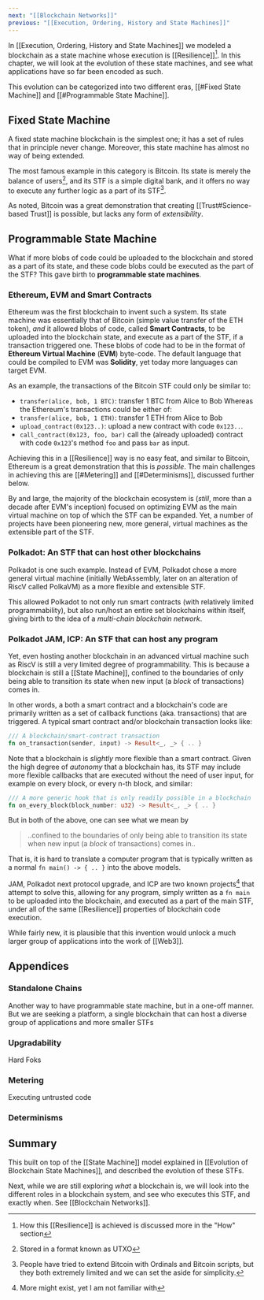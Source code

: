 ```yaml
---
next: "[[Blockchain Networks]]"
previous: "[[Execution, Ordering, History and State Machines]]"
---
```

In [[Execution, Ordering, History and State Machines]] we modeled a blockchain as a state machine whose execution is [[Resilience]][^1]. In this chapter, we will look at the evolution of these state machines, and see what applications have so far been encoded as such.

This evolution can be categorized into two different eras, [[#Fixed State Machine]]
 and [[#Programmable State Machine]]. 
## Fixed State Machine

A fixed state machine blockchain is the simplest one; it has a set of rules that in principle never change. Moreover, this state machine has almost no way of being extended. 

The most famous example in this category is Bitcoin. Its state is merely the balance of users[^3], and its STF is a simple digital bank, and it offers no way to execute any further logic as a part of its STF[^2]. 

As noted, Bitcoin was a great demonstration that creating [[Trust#Science-based Trust]] is possible, but lacks any form of *extensibility*.
## Programmable State Machine

What if more blobs of code could be uploaded to the blockchain and stored as a part of its state, and these code blobs could be executed as the part of the STF? This gave birth to **programmable state machines**.
### Ethereum, EVM and Smart Contracts

Ethereum was the first blockchain to invent such a system. Its state machine was essentially that of Bitcoin (simple value transfer of the ETH token), *and* it allowed blobs of code, called **Smart Contracts**, to be uploaded into the blockchain state, and execute as a part of the STF, if a transaction triggered one. These blobs of code had to be in the format of **Ethereum Virtual Machine** (**EVM**) byte-code. The default language that could be compiled to EVM was **Solidity**, yet today more languages can target EVM. 

As an example, the transactions of the Bitcoin STF could only be similar to:
- `transfer(alice, bob, 1 BTC)`: transfer 1 BTC from Alice to Bob
Whereas the Ethereum's transactions could be either of:
- `transfer(alice, bob, 1 ETH)`: transfer 1 ETH from Alice to Bob
- `upload_contract(0x123..)`: upload a new contract with code `0x123..`.
- `call_contract(0x123, foo, bar)` call the (already uploaded) contract with code `0x123`'s method `foo` and pass `bar` as input.

Achieving this in a [[Resilience]] way is no easy feat, and similar to Bitcoin, Ethereum is a great demonstration that this is *possible*. The main challenges in achieving this are [[#Metering]] and [[#Determinisms]], discussed further below.

By and large, the majority of the blockchain ecosystem is (*still*, more than a decade after EVM's inception) focused on optimizing EVM as the main virtual machine on top of which the STF can be expanded. Yet, a number of projects have been pioneering new, more general, virtual machines as the extensible part of the STF.
### Polkadot: An STF that can host other blockchains
Polkadot is one such example. Instead of EVM, Polkadot chose a more general virtual machine (initially WebAssembly, later on an alteration of RiscV called PolkaVM) as a more flexible and extensible STF. 

This allowed Polkadot to not only run smart contracts (with relatively limited programmability), but also run/host an entire set blockchains within itself, giving birth to the idea of a *multi-chain blockchain network*.
### Polkadot JAM, ICP: An STF that can host any program
Yet, even hosting another blockchain in an advanced virtual machine such as RiscV is still a very limited degree of programmability. This is because a blockchain is still a [[State Machine]], confined to the boundaries of only being able to transition its state when new input (a *block* of transactions) comes in. 

In other words, a both a smart contract and a blockchain's code are primarily written as a set of callback functions (aka. transactions) that are triggered. A typical smart contract and/or blockchain transaction looks like:

```rust
/// A blockchain/smart-contract transaction
fn on_transaction(sender, input) -> Result<_, _> { .. }
```

Note that a blockchain is *slightly* more flexible than a smart contract. Given the high degree of *autonomy* that a blockchain has, its STF may include more flexible callbacks that are executed without the need of user input, for example on every block, or every n-th block, and similar: 

```rust
/// A more generic hook that is only readily possible in a blockchain
fn on_every_block(block_number: u32) -> Result<_, _> { .. }
```

But in both of the above, one can see what we mean by 

> ..confined to the boundaries of only being able to transition its state when new input (a *block* of transactions) comes in..

That is, it is hard to translate a computer program that is typically written as a normal `fn main() -> { .. }` into the above models. 

JAM, Polkadot next protocol upgrade, and ICP are two known projects[^4] that attempt to solve this, allowing for any program, simply written as a `fn main` to be uploaded into the blockchain, and executed as a part of the main STF, under all of the same [[Resilience]] properties of blockchain code execution. 

While fairly new, it is plausible that this invention would unlock a much larger group of applications into the work of [[Web3]]. 
## Appendices 
### Standalone Chains 
Another way to have programmable state machine, but in a one-off manner. But we are seeking a platform, a single blockchain that can host a diverse group of applications and more smaller STFs
### Upgradability 
Hard Foks
### Metering 
Executing untrusted code

### Determinisms 

## Summary

This built on top of the [[State Machine]] model explained in [[Evolution of Blockchain State Machines]], and described the evolution of these STFs.

Next, while we are still exploring *what* a blockchain is, we will look into the different roles in a blockchain system, and see who executes this STF, and exactly when. See [[Blockchain Networks]]. 

[^1]: How this [[Resilience]] is achieved is discussed more in the "How" section
[^2]: People have tried to extend Bitcoin with Ordinals and Bitcoin scripts, but they both extremely limited and we can set the aside for simplicity. 
[^3]: Stored in a format known as UTXO
[^4]: More might exist, yet I am not familiar with